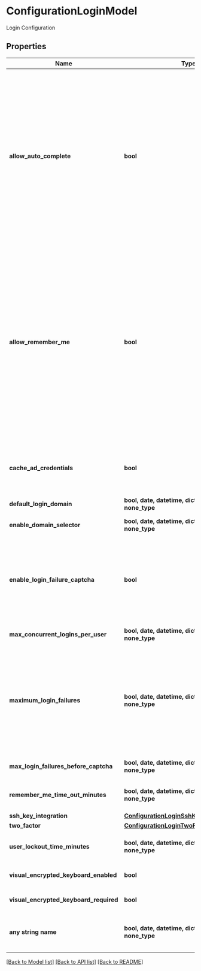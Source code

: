 # ConfigurationLoginModel

Login Configuration

## Properties
Name | Type | Description | Notes
------------ | ------------- | ------------- | -------------
**allow_auto_complete** | **bool** | Deprecated: AutoComplete is a feature provided by most web browsers to automatically remember and prefill forms for you.  This can be a great security concern since they typically do not save the data in a secure manner.  You can enable or disable web browser prefill on the Login screen by using this option. Will always return true. | [optional] 
**allow_remember_me** | **bool** | This option enables the \&quot;Remember Me\&quot; checkbox on the login screen.  When a user chooses to use \&quot;Remember Me\&quot;, an encrypted cookie will be set in their browser.  This will enable the user to revisit Secret Server without the need to log in.  This cookie will no longer be valid when the \&quot;Remember Me\&quot; period has expired and they will have to log in again | [optional] 
**cache_ad_credentials** | **bool** | Allows cached credentials to be used when Distributed Engine is unable to connect to Active Directory | [optional] 
**default_login_domain** | **bool, date, datetime, dict, float, int, list, str, none_type** | Default Login Domain | [optional] 
**enable_domain_selector** | **bool, date, datetime, dict, float, int, list, str, none_type** | Display the domain selector at login | [optional] 
**enable_login_failure_captcha** | **bool** | When this option is checked, the user will only have to complete a CAPTCHA if their login credentials are entered incorrectly a certain number of times | [optional] 
**max_concurrent_logins_per_user** | **bool, date, datetime, dict, float, int, list, str, none_type** | Maximum concurrent logins per user | [optional] 
**maximum_login_failures** | **bool, date, datetime, dict, float, int, list, str, none_type** | Set the number of login attempts allowed before a user is locked out of their account.  Once locked out, they will need a Secret Server administrator to reset their password and enable their account | [optional] 
**max_login_failures_before_captcha** | **bool, date, datetime, dict, float, int, list, str, none_type** | Maximum Login Failures Before CAPTCHA | [optional] 
**remember_me_time_out_minutes** | **bool, date, datetime, dict, float, int, list, str, none_type** | The number of minutes that you will be remembered | [optional] 
**ssh_key_integration** | [**ConfigurationLoginSshKeyIntegrationModel**](ConfigurationLoginSshKeyIntegrationModel.md) |  | [optional] 
**two_factor** | [**ConfigurationLoginTwoFactorModel**](ConfigurationLoginTwoFactorModel.md) |  | [optional] 
**user_lockout_time_minutes** | **bool, date, datetime, dict, float, int, list, str, none_type** | Number of minutes a User will be locked out for | [optional] 
**visual_encrypted_keyboard_enabled** | **bool** | Enable the Visual Keyboard for logins | [optional] 
**visual_encrypted_keyboard_required** | **bool** | Require the Visual Keyboard for logins | [optional] 
**any string name** | **bool, date, datetime, dict, float, int, list, str, none_type** | any string name can be used but the value must be the correct type | [optional]

[[Back to Model list]](../README.md#documentation-for-models) [[Back to API list]](../README.md#documentation-for-api-endpoints) [[Back to README]](../README.md)


